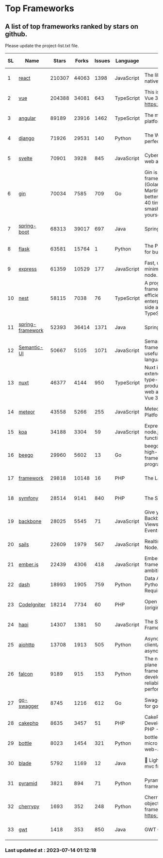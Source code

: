 # Top Frameworks
## A list of top frameworks ranked by stars on github.  
Please update the project-list.txt file.

| SL| Name  | Stars| Forks| Issues | Language | Description | Last Commit |
| --| ------| -----| ---- | ------ | -------- | ----------- | ----------- |
| 1 | [react](https://github.com/facebook/react) | 210307 | 44063 | 1398 | JavaScript | The library for web and native user interfaces | 2023-07-13 13:13:19 |
| 2 | [vue](https://github.com/vuejs/vue) | 204388 | 34081 | 643 | TypeScript | This is the repo for Vue 2. For Vue 3, go to https://github.com/vuejs/core | 2023-04-27 09:43:19 |
| 3 | [angular](https://github.com/angular/angular) | 89189 | 23916 | 1462 | TypeScript | The modern web developer’s platform | 2023-07-13 18:01:59 |
| 4 | [django](https://github.com/django/django) | 71926 | 29531 | 140 | Python | The Web framework for perfectionists with deadlines. | 2023-07-12 10:33:23 |
| 5 | [svelte](https://github.com/sveltejs/svelte) | 70901 | 3928 | 845 | JavaScript | Cybernetically enhanced web apps | 2023-07-13 09:50:30 |
| 6 | [gin](https://github.com/gin-gonic/gin) | 70034 | 7585 | 709 | Go | Gin is a HTTP web framework written in Go (Golang). It features a Martini-like API with much better performance -- up to 40 times faster. If you need smashing performance, get yourself some Gin. | 2023-06-05 01:52:39 |
| 7 | [spring-boot](https://github.com/spring-projects/spring-boot) | 68313 | 39017 | 697 | Java | Spring Boot | 2023-07-13 14:20:13 |
| 8 | [flask](https://github.com/pallets/flask) | 63581 | 15764 | 1 | Python | The Python micro framework for building web applications. | 2023-07-01 16:24:20 |
| 9 | [express](https://github.com/expressjs/express) | 61359 | 10529 | 177 | JavaScript | Fast, unopinionated, minimalist web framework for node. | 2023-05-16 01:53:48 |
| 10 | [nest](https://github.com/nestjs/nest) | 58115 | 7038 | 76 | TypeScript | A progressive Node.js framework for building efficient, scalable, and enterprise-grade server-side applications with TypeScript/JavaScript 🚀 | 2023-07-13 07:07:55 |
| 11 | [spring-framework](https://github.com/spring-projects/spring-framework) | 52393 | 36414 | 1371 | Java | Spring Framework | 2023-07-13 17:12:30 |
| 12 | [Semantic-UI](https://github.com/Semantic-Org/Semantic-UI) | 50667 | 5105 | 1071 | JavaScript | Semantic is a UI component framework based around useful principles from natural language. | 2023-01-11 17:05:32 |
| 13 | [nuxt](https://github.com/nuxt/nuxt) | 46377 | 4144 | 950 | TypeScript | Nuxt is an intuitive and extendable way to create type-safe, performant and production-grade full-stack web apps and websites with Vue 3. | 2023-07-13 17:26:49 |
| 14 | [meteor](https://github.com/meteor/meteor) | 43558 | 5266 | 255 | JavaScript | Meteor, the JavaScript App Platform | 2023-07-07 13:34:54 |
| 15 | [koa](https://github.com/koajs/koa) | 34188 | 3304 | 59 | JavaScript | Expressive middleware for node.js using ES2017 async functions | 2023-05-17 07:50:49 |
| 16 | [beego](https://github.com/beego/beego) | 29960 | 5602 | 13 | Go | beego is an open-source, high-performance web framework for the Go programming language. | 2023-07-10 13:50:44 |
| 17 | [framework](https://github.com/laravel/framework) | 29818 | 10148 | 16 | PHP | The Laravel Framework. | 2023-07-13 13:58:18 |
| 18 | [symfony](https://github.com/symfony/symfony) | 28514 | 9141 | 840 | PHP | The Symfony PHP framework | 2023-07-13 15:27:13 |
| 19 | [backbone](https://github.com/jashkenas/backbone) | 28025 | 5545 | 71 | JavaScript | Give your JS App some Backbone with Models, Views, Collections, and Events | 2023-01-04 11:09:21 |
| 20 | [sails](https://github.com/balderdashy/sails) | 22609 | 1979 | 567 | JavaScript | Realtime MVC Framework for Node.js | 2023-07-07 20:49:06 |
| 21 | [ember.js](https://github.com/emberjs/ember.js) | 22439 | 4306 | 418 | JavaScript | Ember.js - A JavaScript framework for creating ambitious web applications | 2023-07-11 14:08:46 |
| 22 | [dash](https://github.com/plotly/dash) | 18993 | 1905 | 759 | Python | Data Apps & Dashboards for Python. No JavaScript Required. | 2023-07-13 21:37:17 |
| 23 | [CodeIgniter](https://github.com/bcit-ci/CodeIgniter) | 18214 | 7734 | 60 | PHP | Open Source PHP Framework (originally from EllisLab) | 2023-04-07 17:57:13 |
| 24 | [hapi](https://github.com/hapijs/hapi) | 14307 | 1381 | 50 | JavaScript | The Simple, Secure Framework Developers Trust | 2023-04-24 22:09:20 |
| 25 | [aiohttp](https://github.com/aio-libs/aiohttp) | 13708 | 1913 | 505 | Python | Asynchronous HTTP client/server framework for asyncio and Python | 2023-07-09 13:16:56 |
| 26 | [falcon](https://github.com/falconry/falcon) | 9189 | 915 | 153 | Python | The no-magic web data plane API and microservices framework for Python developers, with a focus on reliability, correctness, and performance at scale. | 2023-07-12 08:16:48 |
| 27 | [go-swagger](https://github.com/go-swagger/go-swagger) | 8745 | 1216 | 612 | Go | Swagger 2.0 implementation for go | 2023-07-01 05:17:38 |
| 28 | [cakephp](https://github.com/cakephp/cakephp) | 8635 | 3457 | 51 | PHP | CakePHP: The Rapid Development Framework for PHP - Official Repository | 2023-07-08 07:51:28 |
| 29 | [bottle](https://github.com/bottlepy/bottle) | 8023 | 1454 | 321 | Python | bottle.py is a fast and simple micro-framework for python web-applications. | 2022-09-05 15:24:52 |
| 30 | [blade](https://github.com/lets-blade/blade) | 5792 | 1169 | 12 | Java | :rocket: Lightning fast and elegant mvc framework for Java8 | 2023-06-16 05:18:49 |
| 31 | [pyramid](https://github.com/Pylons/pyramid) | 3821 | 894 | 71 | Python | Pyramid - A Python web framework | 2023-05-11 06:49:29 |
| 32 | [cherrypy](https://github.com/cherrypy/cherrypy) | 1693 | 352 | 248 | Python | CherryPy is a pythonic, object-oriented HTTP framework.      https://cherrypy.dev | 2023-05-04 23:04:12 |
| 33 | [gwt](https://github.com/gwtproject/gwt) | 1418 | 353 | 850 | Java | GWT Open Source Project | 2023-07-03 13:48:40 |

### Last updated at : 2023-07-14 01:12:18
